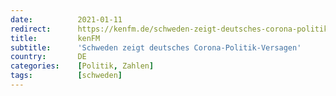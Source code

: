 ```yaml
---
date:          2021-01-11
redirect:      https://kenfm.de/schweden-zeigt-deutsches-corona-politik-versagen-von-christian-kreiss/
title:         kenFM
subtitle:      'Schweden zeigt deutsches Corona-Politik-Versagen'
country:       DE
categories:    [Politik, Zahlen]
tags:          [schweden]
---
```

